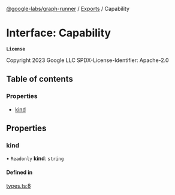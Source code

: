 [@google-labs/graph-runner](../README.md) / [Exports](../modules.md) / Capability

# Interface: Capability

**`License`**

Copyright 2023 Google LLC
SPDX-License-Identifier: Apache-2.0

## Table of contents

### Properties

- [kind](Capability.md#kind)

## Properties

### kind

• `Readonly` **kind**: `string`

#### Defined in

[types.ts:8](https://github.com/Chizobaonorh/labs-prototypes/blob/66eed2a/seeds/graph-runner/src/types.ts#L8)
